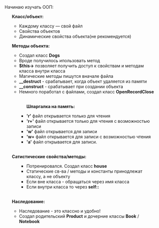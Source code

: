 Начинаю изучать ООП:
<!DOCTYPE html>
<html lang="en">
<head>
    <meta charset="UTF-8">
    <meta http-equiv="X-UA-Compatible" content="IE=edge">
    <meta name="viewport" content="width=device-width, initial-scale=1.0">
</head>
<body>
    <div>
        <ul class = "lecture1">
            <b><p>Класс/объект:</p></b>
                <ul>
                    <li>Каждому классу — свой файл</li>
                    <li>Cвойства объектов</li>
                    <li>Динамические свойства объекта(не рекомендуется)</li>
                </ul>
        </ul>
        <ul class = "lecture2">
            <b><p>Методы объекта:</p></b>
                <ul>
                    <li>Создал класс <b>Dogs</b></li>
                    <li>Вроде получилось ипользовать метод</li>
                    <li><b>$this-></b> позволяет получить доступ к свойствам и методам класса внутри класса</li>
                    <li>Магические методы пишутся вначале файла</li>
                    <li><b>__destruct</b> - срабатывает, когда объект удаляется из памяти</li>
                    <li><b>__construct</b> - срабатывает при создании объекта</li>
                    <li>Немного поработал с файлами, создал класс <b>OpenRecordClose</b></li><br>
                        <ul>
                            <b><p>Шпаргалка на память:</p></b>
                        </ul>
                            <ul>
                                <li><b>'r'</b> файл открывается только для чтения</li>
                                <li><b>'r+'</b> файл открывается только для чтения с возможностью записи</li>
                                <li><b>'w'</b> файл открывается для записи</li>
                                <li><b>'w+</b> файл открывается для записи с возможностью чтения</li>
                                <li><b>'a'</b> файл открывается для записи.</li> <br>
                            </ul>
                </ul>
        </ul>
            <ul class = "lecture2">
                <b><p>Сатистические свойства/методы:</p></b>
                    <ul>
                        <ul>
                            <li>Потренировался. Создал класс <b>house</b></li>
                            <li>Статические св-ва / методы и константы принодлежат классу, а не объекту</li>
                            <li>Если вне класса - обращаться через имя класса</li>
                            <li>Если внутри класса то через <b>self::</b></li> <br>
                        </ul>
                    </ul>
            </ul>
                    <ul class = "lecture3">
                        <b><p>Наследование:</p></b>
                        <ul>
                            <li>Наследование - это классно и удобно!</li>
                            <li>Создал родительский <b>Product</b> и дочерние классы <b>Book</b> / <b>Notebook</b></li>
                        </ul>
                    </ul>
    </div>
</body>
</html>

